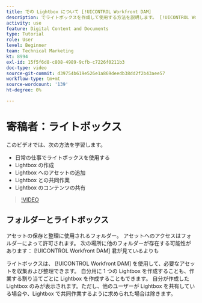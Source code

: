 ```yaml
---
title: での Lightbox について [!UICONTROL Workfront DAM]
description: でライトボックスを作成して使用する方法を説明します。 [!UICONTROL Workfront DAM].
activity: use
feature: Digital Content and Documents
type: Tutorial
role: User
level: Beginner
team: Technical Marketing
kt: 8994
exl-id: 15f5f6d8-c808-4989-9cfb-c7226f0211b3
doc-type: video
source-git-commit: d39754b619e526e1a869deedb38dd2f2b43aee57
workflow-type: tm+mt
source-wordcount: '139'
ht-degree: 0%

---
```


# 寄稿者：ライトボックス

このビデオでは、次の方法を学習します。

* 日常の仕事でライトボックスを使用する
* Lightbox の作成
* Lightbox へのアセットの追加
* Lightbox との共同作業
* Lightbox のコンテンツの共有

>[!VIDEO](https://video.tv.adobe.com/v/335254/?quality=12)

## フォルダーとライトボックス

アセットの保存と整理に使用されるフォルダー。 アセットへのアクセスはフォルダーによって許可されます。 次の場所に他のフォルダーが存在する可能性があります： [!UICONTROL Workfront DAM] 君が見ているよりも

ライトボックスは、 [!UICONTROL Workfront DAM] を使用して、必要なアセットを収集および整理できます。 自分用に 1 つの Lightbox を作成することも、作業する割り当てごとに Lightbox を作成することもできます。 自分が作成した Lightbox のみが表示されます。ただし、他のユーザーが Lightbox を共有している場合や、Lightbox で共同作業するように求められた場合は除きます。
